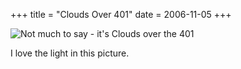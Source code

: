 +++
title = "Clouds Over 401"
date = 2006-11-05
+++

![Not much to say - it's Clouds over the 401](http://www.aphoenix.ca/photoblog/photos/CloudsOver401.jpg "happy sun clouds")

I love the light in this picture.
